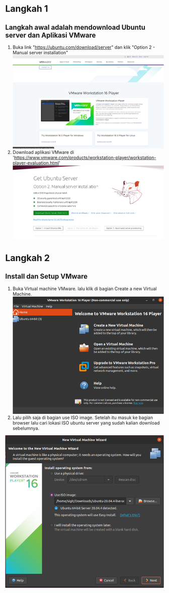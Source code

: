 # Langkah 1
## Langkah awal adalah mendownload Ubuntu server dan Aplikasi VMware
 1. Buka link "https://ubuntu.com/download/server" dan klik "Option 2 - Manual server installation"
![logo](https://github.com/prayogosigit/DevOps-Engineer/blob/main/week-1/day-1/assets/11.png)
 2. Download aplikasi VMware di 'https://www.vmware.com/products/workstation-player/workstation-player-evaluation.html'
![logo](https://github.com/prayogosigit/DevOps-Engineer/blob/main/week-1/day-1/assets/22.png)
# Langkah 2
## Install dan Setup VMware
 1. Buka Virtual machine VMware. lalu klik di bagian Create a new Virtual Machine.
![logo](https://github.com/prayogosigit/DevOps-Engineer/blob/main/week-1/day-1/assets/1.png)
 2. Lalu pilih saja di bagian use ISO image. Setelah itu masuk ke bagian browser lalu cari lokasi ISO ubuntu server yang sudah kalian download sebelumnya.


![logo](https://github.com/prayogosigit/DevOps-Engineer/blob/main/week-1/day-1/assets/2.png)
